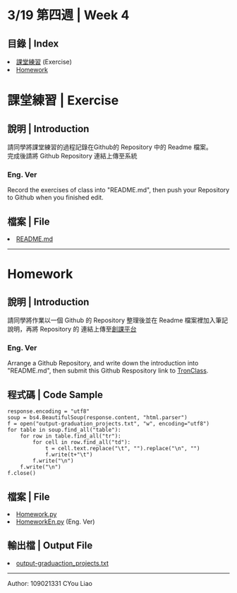# 3/19 第四週 | Week 4

## 目錄 | Index
<il>
    <li><a href="https://github.com/guoyang33/AU-1092-ACP-Sample/tree/main/Week4#課堂練習--exercise">課堂練習</a> (Exercise)</li>
    <li><a href="https://github.com/guoyang33/AU-1092-ACP-Sample/tree/main/Week4#homework">Homework</a></li>
</il>

# 課堂練習 | Exercise
## 說明 | Introduction
請同學將課堂練習的過程記錄在Github的 Repository 中的 Readme 檔案。
<br>
完成後請將 Github Repository 連結上傳至系統
<br>

### Eng. Ver
Record the exercises of class into "README.md", then push your Repository to Github when you finished edit.

## 檔案 | File
<il>
    <li><a href="README.md">README.md</a></li>
</il>

---
# Homework
## 說明 | Introduction
請同學將作業以一個 Github 的 Repository 整理後並在 Readme 檔案裡加入筆記說明，再將 Repository 的 連結上傳至<a href="https://tronclass.asia.edu.tw/">創課平台</a>

### Eng. Ver
Arrange a Github Repository, and write down the introduction into "README.md", then submit this Github Respository link to <a href="https://tronclass.asia.edu.tw/">TronClass</a>.

## 程式碼 | Code Sample
<pre>
<code>response.encoding = "utf8"
soup = bs4.BeautifulSoup(response.content, "html.parser")
f = open("output-graduation_projects.txt", "w", encoding="utf8")
for table in soup.find_all("table"):
    for row in table.find_all("tr"):
        for cell in row.find_all("td"):
            t = cell.text.replace("\t", "").replace("\n", "")
            f.write(t+"\t")
        f.write("\n")
    f.write("\n")
f.close()
</code></pre>

## 檔案 | File
<il>
    <li><a href="Homework.py">Homework.py</a></li>
    <li><a href="HomeworkEn.py">HomeworkEn.py</a> (Eng. Ver)</li>
</il>

## 輸出檔 | Output File
<il>
    <li><a href="output-graduation_projects.txt">output-graduaction_projects.txt</a></li>
</il>

---
Author: 109021331 CYou Liao